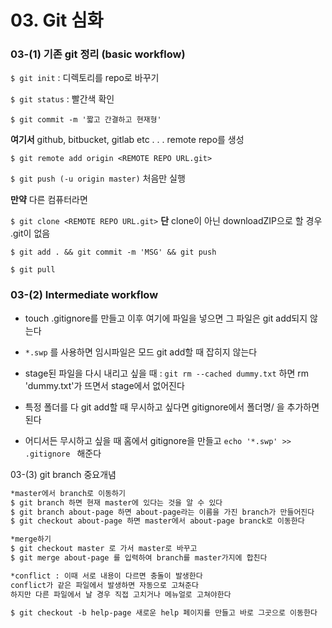 # 03. Git 심화

### 03-(1) 기존 git 정리 (basic workflow)

`$ git init` : 디렉토리를 repo로 바꾸기

`$ git status`  :  빨간색 확인

`$ git commit -m '짧고 간결하고 현재형'`

**여기서** github, bitbucket, gitlab etc . . . remote repo를 생성

`$ git remote add origin <REMOTE REPO URL.git>`

`$ git push (-u origin master)`  처음만 실행

**만약** 다른 컴퓨터라면

`$ git clone <REMOTE REPO URL.git>`  **단** clone이 아닌 downloadZIP으로 할 경우  .git이 없음

`$ git add . && git commit -m 'MSG' && git push` 

`$ git pull`



### 03-(2) Intermediate workflow

* touch .gitignore를 만들고 이후 여기에 파일을 넣으면 그 파일은 git add되지 않는다

* `*.swp` 를 사용하면 임시파일은 모드 git add할 때 잡히지 않는다

* stage된 파일을 다시 내리고 싶을 때 : `git rm --cached dummy.txt` 하면 rm 'dummy.txt'가 뜨면서 stage에서 없어진다
* 특정 폴더를 다 git add할 때 무시하고 싶다면 gitignore에서 폴더명/ 을 추가하면 된다 
* 어디서든 무시하고 싶을 때 홈에서 gitignore을 만들고 `echo '*.swp' >> .gitignore `  해준다                                     



03-(3) git branch  중요개념

```md
*master에서 branch로 이동하기
$ git branch 하면 현재 master에 있다는 것을 알 수 있다
$ git branch about-page 하면 about-page라는 이름을 가진 branch가 만들어진다
$ git checkout about-page 하면 master에서 about-page branck로 이동한다

*merge하기
$ git checkout master 로 가서 master로 바꾸고
$ git merge about-page 를 입력하여 branch를 master가지에 합친다

*conflict : 이때 서로 내용이 다르면 충돌이 발생한다
conflict가 같은 파일에서 발생하면 자동으로 고쳐준다
하지만 다른 파일에서 날 경우 직접 고치거나 메뉴얼로 고쳐야한다

$ git checkout -b help-page 새로운 help 페이지를 만들고 바로 그곳으로 이동한다

```

